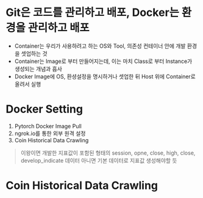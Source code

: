 # Git은 코드를 관리하고 배포, Docker는 환경을 관리하고 배포
- Container는 우리가 사용하려고 하는 OS와 Tool, 의존성 컨테이너 안에 개발 환경을 셋업하는 것
- Container는 Image로 부터 만들어지는데, 이는 마치 Class로 부터 Instance가 생성되는 개념과 흡사 
- Docker Image에 OS, 환셩설정을 명시하거나 셋업한 뒤 Host 위에 Container로 올려서 실행

# Docker Setting
1. Pytorch Docker Image Pull
2. ngrok.io를 통한 외부 원격 설정  
3. Coin Historical Data Crawling
> 이왕이면 개발한 지표값이 포함된 형태의 session, opne, close, high, close, develop_indicate 데이터
> 아니면 기본 데이터로 지표값 생성해야할 듯 

# Coin Historical Data Crawling

